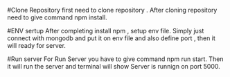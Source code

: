 #Clone Repository
first need to clone repository . After cloning repository need to give command npm install.

#ENV sertup 
After completing install npm , setup env file. Simply just connect with mongodb and put it on env file and also define port , then it will ready for server.

#Run server
For Run Server you have to give command npm run start. Then it will run the server and terminal will show Server is runnign on port 5000.
